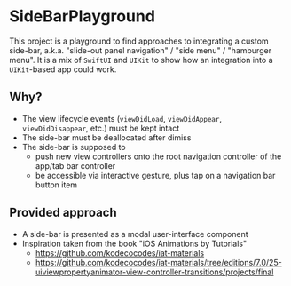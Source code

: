 # SideBarPlayground

This project is a playground to find approaches to integrating a custom side-bar, a.k.a. "slide-out panel navigation" / "side menu" / "hamburger menu". It is a mix of `SwiftUI` and `UIKit` to show how an integration into a `UIKit`-based app could work.

## Why?

- The view lifecycle events (`viewDidLoad`, `viewDidAppear`, `viewDidDisappear`, etc.) must be kept intact
- The side-bar must be deallocated after dimiss
- The side-bar is supposed to 
    - push new view controllers onto the root navigation controller of the app/tab bar controller 
    - be accessible via interactive gesture, plus tap on a navigation bar button item

## Provided approach

- A side-bar is presented as a modal user-interface component
- Inspiration taken from the book "iOS Animations by Tutorials"
  - https://github.com/kodecocodes/iat-materials
  - https://github.com/kodecocodes/iat-materials/tree/editions/7.0/25-uiviewpropertyanimator-view-controller-transitions/projects/final
